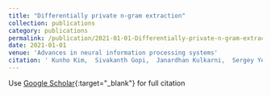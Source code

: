 ```yaml
---
title: "Differentially private n-gram extraction"
collection: publications
category: publications
permalink: /publication/2021-01-01-Differentially-private-n-gram-extraction
date: 2021-01-01
venue: 'Advances in neural information processing systems'
citation: ' Kunho Kim,  Sivakanth Gopi,  Janardhan Kulkarni,  Sergey Yekhanin, &quot;Differentially private n-gram extraction.&quot; Advances in neural information processing systems, 2021.'
---
```

Use [Google Scholar](https://scholar.google.com/scholar?q=Differentially+private+n+gram+extraction){:target="_blank"} for full citation